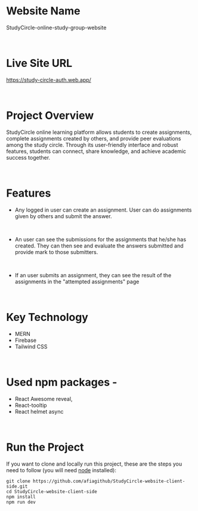 # Website Name
StudyCircle-online-study-group-website

<br>

# Live Site URL
https://study-circle-auth.web.app/

<br>

# Project Overview
StudyCircle online learning platform allows students to create assignments, complete assignments created by others, and provide peer evaluations among the study circle. Through its user-friendly interface and robust features, students can connect, share knowledge, and achieve academic success together.

<br>

# Features
* Any logged in user can create an assignment. User can do assignments given by others and submit the answer.
<br>

* An user can see the submissions for the assignments that he/she has created. They can then see and evaluate the answers submitted and provide mark to those submitters.
<br>

* If an user submits an assignment, they can see the result of the assignments in the "attempted assignments" page
<br>

# Key Technology
* MERN
* Firebase
* Tailwind CSS

<br>

# Used npm packages -
* React Awesome reveal,
* React-tooltip
* React helmet async

<br>

# Run the Project
If you want to clone and locally run this project, these are the steps you need to follow (you will need [node](https://nodejs.org/en) installed):
```
git clone https://github.com/afiagithub/StudyCircle-website-client-side.git
cd StudyCircle-website-client-side
npm install
npm run dev
```
